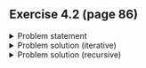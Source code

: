 ## Exercise 4.2 (page 86)

<details>
  <summary>Problem statement</summary>
  
  Write a program to reverse the direction of a given linked list. In other words, the pointers should all point backwards.
  - You can solve it [here](https://leetcode.com/problems/reverse-linked-list/). Try to implement it both iteratively and recursively.
</details>

<details>
  <summary>Problem solution (iterative)</summary>
  
  ### Implementation
  You can find my implementation [here](https://leetcode.com/submissions/detail/916046200/)
  
  ### Time complexity (best/worst/average case)
  $\mathcal{O}(n)$
  
  ### Space complexity (best/worst/average case)
  $\mathcal{O}(1)$.
  
  ### Correctness proof / algorithm idea
  Omitted, but here's the loop invariant to use.
  
  Let $P(k)$ be the proposition that after the $k$-th iteration, the new list stores the first $k$ nodes of the original list in reversed order.
</details>

<details>
  <summary>Problem solution (recursive)</summary>
  
  ### Implementation
  You can find my implementation [here](https://leetcode.com/submissions/detail/916048522/)
  
  ### Time complexity (best/worst/average cases)
  $\mathcal{O}(n)$
  
  ### Space complexity (best/worst/average cases)
  $\mathcal{O}(n)$.
  - We're pushing $n$ `reverseList()` function calls onto the stack before one (specifically, the one where `head` is the list's tail) terminates
  
  ### Correctness proof / algorithm idea
  Omitted, but here's the loop invariant to use.
  
  Let $P(k)$ be the proposition that after the $k$-th `reverseList()` call <ins>terminates</ins>, the last $k$ nodes of the original list have been reversed.
</details>

